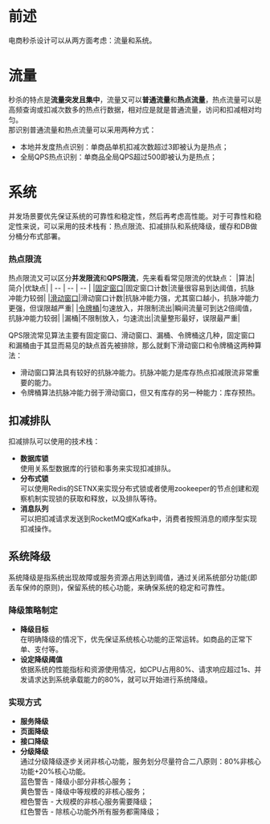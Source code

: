 # 前述
电商秒杀设计可以从两方面考虑：流量和系统。  

# 流量
秒杀的特点是**流量突发且集中**，流量又可以**普通流量**和**热点流量**，热点流量可以是高频查询或扣减次数多的热点行数据，相对应是就是普通流量，访问和扣减相对均匀。  
那识别普通流量和热点流量可以采用两种方式：  
* 本地并发度热点识别：单商品单机扣减次数超过3即被认为是热点；
* 全局QPS热点识别：单商品全局QPS超过500即被认为是热点；

# 系统
并发场景要优先保证系统的可靠性和稳定性，然后再考虑高性能。对于可靠性和稳定性来说，可以采用的技术栈有：热点限流、扣减排队和系统降级，缓存和DB做分桶分布式部署。
### 热点限流
热点限流又可以区分**并发限流**和**QPS限流**，先来看看常见限流的优缺点：
|算法|简介|优缺点|
| -- | -- | -- |
|[固定窗口](https://juejin.cn/post/7056068978862456846)|固定窗口计数|流量很容易到达阈值，抗脉冲能力较弱|
|[滑动窗口](https://juejin.cn/post/7056068978862456846)|滑动窗口计数|抗脉冲能力强，尤其窗口越小，抗脉冲能力更强，但误限越严重|
|[令牌桶](https://juejin.cn/post/7056068978862456846)|匀速放入，并限制流出|瞬间流量可到达2倍阈值，抗脉冲能力较弱|
|漏桶|不限制放入，匀速流出|流量整形最好，误限最严重|

QPS限流常见算法主要有固定窗口、滑动窗口、漏桶、令牌桶这几种，固定窗口和漏桶由于其显而易见的缺点首先被排除，那么就剩下滑动窗口和令牌桶这两种算法：
* 滑动窗口算法具有较好的抗脉冲能力。抗脉冲能力是库存热点扣减限流非常重要的能力。
* 令牌桶算法抗脉冲能力弱于滑动窗口，但又有库存的另一种能力：库存预热。

## 扣减排队
扣减排队可以使用的技术栈：
* **数据库锁**  
  使用关系型数据库的行锁和事务来实现扣减排队。
* **分布式锁**  
  可以使用Redis的SETNX来实现分布式锁或者使用zookeeper的节点创建和观察机制实现锁的获取和释放，以及排队等待。
* **消息队列**  
  可以把扣减请求发送到RocketMQ或Kafka中，消费者按照消息的顺序型实现扣减操作。
## 系统降级
系统降级是指系统出现故障或服务资源占用达到阈值，通过关闭系统部分功能(即丢车保帅的原则)，保留系统的核心功能，来确保系统的稳定和可靠性。
### 降级策略制定
* **降级目标**  
  在明确降级的情况下，优先保证系统核心功能的正常运转。如商品的正常下单、支付等。
* **设定降级阈值**  
  依据系统的性能指标和资源使用情况，如CPU占用80%、请求响应超过1s、并发请求达到系统承载能力的80%，就可以开始进行系统降级。
### 实现方式
* **服务降级**
* **页面降级**
* **接口降级**
* **分级降级**  
  通过分级降级逐步关闭非核心功能，服务划分尽量符合二八原则：80%非核心功能+20%核心功能。  
  蓝色警告 - 降级小部分非核心服务；  
  黄色警告 - 降级中等规模的非核心服务；  
  橙色警告 - 大规模的非核心服务需要降级；  
  红色警告 - 除核心功能外所有服务都需降级；




  
  
  
